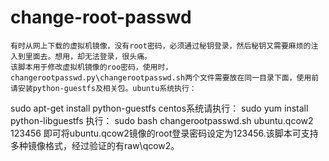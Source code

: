 change-root-passwd
==================
    有时从网上下载的虚拟机镜像，没有root密码，必须通过秘钥登录，然后秘钥又需要麻烦的注入到里面去。想用，却无法登录，很头痛。
    该脚本用于修改虚拟机镜像的roo密码，使用时，changerootpasswd.py\changerootpasswd.sh两个文件需要放在同一目录下面，使用前请安装python-guestfs及相关包。ubuntu系统执行：
sudo apt-get install python-guestfs 
    centos系统请执行：
sudo yum install python-libguestfs 
    执行：
sudo bash changerootpasswd.sh ubuntu.qcow2 123456
    即可将ubuntu.qcow2镜像的root登录密码设定为123456.该脚本可支持多种镜像格式，经过验证的有raw\qcow2。
